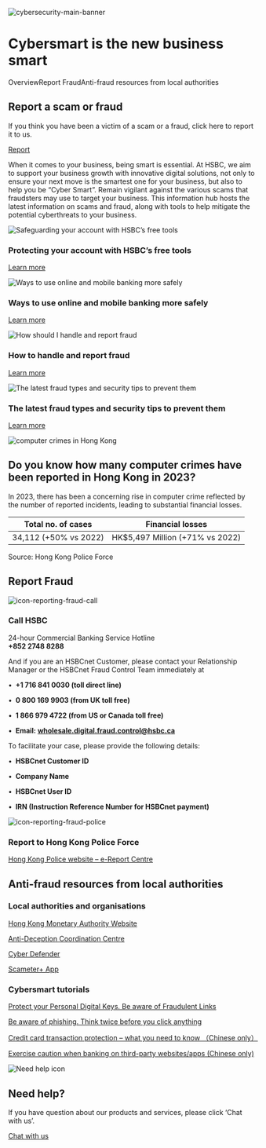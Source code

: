 ![cybersecurity-main-banner](/-/media/media/hong-kong/images/campaigns/cybersmart-business/cybersecurity-main-banner.jpg?h=555&iar=0&w=1440&hash=F3881C8EDA55B21A9F212863F2643CE3 "cybersecurity-main-banner")

# Cybersmart is the new business smart

OverviewReport FraudAnti-fraud resources from local authorities

## Report a scam or fraud

If you think you have been a victim of a scam or a fraud, click here to report it to us.

[Report](#report)

When it comes to your business, being smart is essential. At HSBC, we aim to support your business growth with innovative digital solutions, not only to ensure your next move is the smartest one for your business, but also to help you be “Cyber Smart”. Remain vigilant against the various scams that fraudsters may use to target your business. This information hub hosts the latest information on scams and fraud, along with tools to help mitigate the potential cyberthreats to your business.

![Safeguarding your account with HSBC’s free tools](/-/media/media/hong-kong/images/campaigns/cybersmart-business/cybersecurity-main-image-1.jpg?h=674&iar=0&w=1017&hash=9782E02DD661D5D51626E804D78BF566 "Safeguarding your account with HSBC’s free tools")

### Protecting your account with HSBC’s free tools

[Learn more](/en-gb/campaigns/cybersmart-business/protect-your-account)

![Ways to use online and mobile banking more safely](/-/media/media/hong-kong/images/campaigns/cybersmart-business/cybersecurity-main-image-2.jpg?h=1251&iar=0&w=1397&hash=BF2389727F8D1D57B83C2A8116FF66DD "Ways to use online and mobile banking more safely")

### Ways to use online and mobile banking more safely

[Learn more](/en-gb/campaigns/cybersmart-business/online-mobile-security)

![How should I handle and report fraud](/-/media/media/hong-kong/images/campaigns/cybersmart-business/cybersecurity-main-image-3.jpg?h=674&iar=0&w=1016&hash=A4F9A98B7EE2CEEA5D8A07596775BF87 "How should I handle and report fraud")

### How to handle and report fraud

[Learn more](/en-gb/campaigns/cybersmart-business/how-to-handle-fraud)

![The latest fraud types and security tips to prevent them](/-/media/media/hong-kong/images/campaigns/cybersmart-business/cybersecurity-main-image-4.jpg?h=674&iar=0&w=1017&hash=48BC460A9A7A4FA15B4CD5ADDAD12C16 "The latest fraud types and security tips to prevent them")

### The latest fraud types and security tips to prevent them

[Learn more](/en-gb/campaigns/cybersmart-business/latest-fraud-types)

![computer crimes in Hong Kong](/-/media/media/hong-kong/images/campaigns/cybersmart-business/cybersecurity-main-image-5.jpg?h=1347&iar=0&w=2033&hash=EB507D61A07F02CCBBF13F31AB2D2DAF "computer crimes in Hong Kong")

## **Do you know how many computer crimes have been reported in Hong Kong in 2023?**

In 2023, there has been a concerning rise in computer crime reflected by the number of reported incidents, leading to substantial financial losses.

| **Total no. of cases** | **Financial losses** |
| --- | --- |
| 34,112 (+50% vs 2022) | HK$5,497 Million (+71% vs 2022) |

Source: Hong Kong Police Force

## Report Fraud

![icon-reporting-fraud-call](/-/media/media/hong-kong/images/campaigns/cybersmart-business/icon-reporting-fraud-call.png?h=500&iar=0&w=500&hash=C12B5CC0C45756494AD3D1464A557711 "icon-reporting-fraud-call")

### Call HSBC

24-hour Commercial Banking Service Hotline  
**+852 2748 8288**

  

And if you are an HSBCnet Customer, please contact your Relationship Manager or the HSBCnet Fraud Control Team immediately at

• **+1 716 841 0030 (toll direct line)**

• **0 800 169 9903 (from UK toll free)**

• **1 866 979 4722 (from US or Canada toll free)**

• **Email: [wholesale.digital.fraud.control@hsbc.ca](mailto:wholesale.digital.fraud.control@hsbc.ca)**

  

To facilitate your case, please provide the following details:

• **HSBCnet Customer ID**

• **Company Name**

• **HSBCnet User ID**

• **IRN (Instruction Reference Number for HSBCnet payment)**

![icon-reporting-fraud-police](/-/media/media/hong-kong/images/campaigns/cybersmart-business/icon-reporting-fraud-police.png?h=500&iar=0&w=500&hash=25F5B0B8351A97743E173AA0BA6AC73F "icon-reporting-fraud-police")

### Report to Hong Kong Police Force

[Hong Kong Police website – e-Report Centre](https://www.police.gov.hk/ppp_en/contact_us.html)

## Anti-fraud resources from local authorities

### Local authorities and organisations

[Hong Kong Monetary Authority Website](https://www.hkma.gov.hk/eng)

[Anti-Deception Coordination Centre](https://www.adcc.gov.hk/en-hk/home.html)

[Cyber Defender](https://cyberdefender.hk/en-us)

[Scameter+ App](https://cyberdefender.hk/en-us/scameter/)

### Cybersmart tutorials

[Protect your Personal Digital Keys. Be aware of Fraudulent Links](https://www.youtube.com/watch?v=EH3i6u6fD8g)

[Be aware of phishing. Think twice before you click anything](https://www.youtube.com/watch?v=tP0mr1mcSKs)

[Credit card transaction protection – what you need to know （Chinese only）](https://www.youtube.com/watch?v=eReM2-a8PEg)

[Exercise caution when banking on third-party websites/apps (Chinese only)](https://www.youtube.com/watch?v=igHxqJGRXLI)

![Need help icon](/-/media/media/common/images/contact-us-img.png?h=604&iar=0&w=768&hash=A5675187A2C4B175E0CA7B5AD27C3A66 "Need help icon")

## Need help?

If you have question about our products and services, please click ‘Chat with us’.

[Chat with us](##)